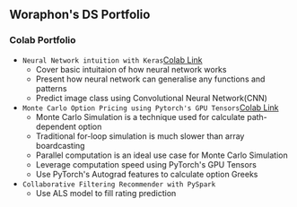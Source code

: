 ## Woraphon's DS Portfolio
### Colab Portfolio

- `Neural Network intuition with Keras`[Colab Link](https://colab.research.google.com/drive/1s1HiwbNycVl5a6my94HJ-LyLGXu5ftSL?usp=sharing)
  - Cover basic intuitaion of how neural network works
  - Present how neural network can generalise any functions and patterns
  - Predict image class using Convolutional Neural Network(CNN)
- `Monte Carlo Option Pricing using Pytorch's GPU Tensors`[Colab Link](https://colab.research.google.com/drive/19jJ7PWIA0iEGWZmuD3BzxD6Wkc7fXDO1?usp=sharing)
  - Monte Carlo Simulation is a technique used for calculate path-dependent option
  - Traditional for-loop simulation is much slower than array boardcasting
  - Parallel computation is an ideal use case for Monte Carlo Simulation
  - Leverage computation speed using PyTorch's GPU Tensors
  - Use PyTorch's Autograd features to calculate option Greeks
- `Collaborative Filtering Recommender with PySpark`
  - Use ALS model to fill rating prediction 

